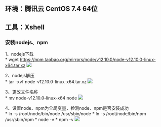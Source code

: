 ## 环境：腾讯云 CentOS 7.4 64位
## 工具：Xshell

### 安装nodejs、npm
  1、nodejs下载 <br />
    * wget https://npm.taobao.org/mirrors/node/v12.10.0/node-v12.10.0-linux-x64.tar.xz
    ![](https://github.com/shiwuqi/tree/master/nodeStudy/nodejs服务器部署/assets/images/node-download.png)

  2、nodejs解压<br />
    * tar -xvf node-v12.10.0-linux-x64.tar.xz
    ![](https://github.com/shiwuqi/tree/master/nodeStudy/nodejs服务器部署/assets/images/node-decompression.png)

  3、更改文件名称<br />
    * mv node-v12.10.0-linux-x64 node
    ![](https://github.com/shiwuqi/tree/master/nodeStudy/nodejs服务器部署/assets/images/node-catalog.png)
  
  4、设置node、npm为全局变量，检测node、npm是否安装成功<br />
    * ln -s /root/node/bin/node /usr/sbin/node
    * ln -s /root/node/bin/npm /usr/sbin/npm
    * node -v
    * npm -v
    ![](https://github.com/shiwuqi/tree/master/nodeStudy/nodejs服务器部署/assets/images/node-setting.png)

  